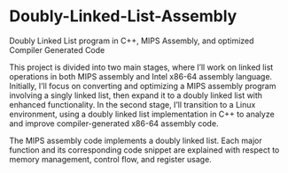 # Doubly-Linked-List-Assembly
Doubly Linked List program in C++, MIPS Assembly, and optimized Compiler Generated Code

This project is divided into two main stages, where I’ll work on linked list operations in both MIPS assembly and Intel x86-64 assembly language. Initially, I’ll focus on converting and optimizing a MIPS assembly program involving a singly linked list, then expand it to a doubly linked list with enhanced functionality. In the second stage, I’ll transition to a Linux environment, using a doubly linked list implementation in C++ to analyze and improve compiler-generated x86-64 assembly code.

The MIPS assembly code implements a doubly linked list. Each major function and its corresponding code snippet are explained with respect to memory management, control flow, and register usage.

